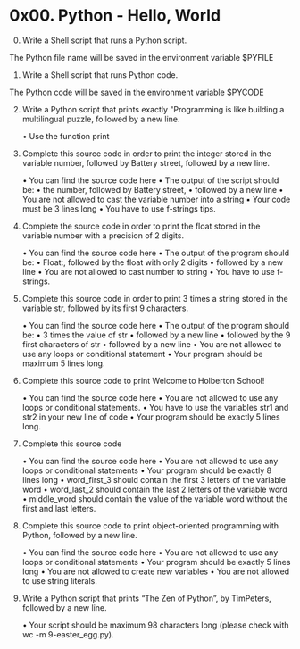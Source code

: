 # 0x00. Python - Hello, World

0. Write a Shell script that runs a Python script.

The Python file name will be saved in the environment variable $PYFILE

1. Write a Shell script that runs Python code.

The Python code will be saved in the environment variable $PYCODE

2. Write a Python script that prints exactly "Programming is like building a multilingual puzzle, followed by a new line.

	• Use the function print

3. Complete this source code in order to print the integer stored in the variable number, followed by Battery street, followed by a new line.

	• You can find the source code here
	• The output of the script should be:
	• the number, followed by Battery street,
	• followed by a new line
	• You are not allowed to cast the variable number into a string
	▪︎ Your code must be 3 lines long
	• You have to use f-strings tips.

4. Complete the source code in order to print the float stored in the variable number with a precision of 2 digits.

	• You can find the source code here
	• The output of the program should be:
	• Float:, followed by the float with only 2 digits
	• followed by a new line
	• You are not allowed to cast number to string
	• You have to use f-strings.

5. Complete this source code in order to print 3 times a string stored in the variable str, followed by its first 9 characters.

	• You can find the source code here
	• The output of the program should be:
	• 3 times the value of str
	• followed by a new line
	• followed by the 9 first characters of str
	• followed by a new line
	• You are not allowed to use any loops or conditional statement
	• Your program should be maximum 5 lines long.

6. Complete this source code to print Welcome to Holberton School!

	• You can find the source code here
	• You are not allowed to use any loops or conditional statements.
	• You have to use the variables str1 and str2 in your new line of code
	• Your program should be exactly 5 lines long.

7. Complete this source code

	• You can find the source code here
	• You are not allowed to use any loops or conditional statements
	• Your program should be exactly 8 lines long
	• word_first_3 should contain the first 3 letters of the variable word
	• word_last_2 should contain the last 2 letters of the variable word
	• middle_word should contain the value of the variable word without the first and last letters.

8. Complete this source code to print object-oriented programming with Python, followed by a new line.

	• You can find the source code here
	• You are not allowed to use any loops or conditional statements
	• Your program should be exactly 5 lines long
	• You are not allowed to create new variables
	• You are not allowed to use string literals.

9. Write a Python script that prints “The Zen of Python”, by TimPeters, followed by a new line.

	• Your script should be maximum 98 characters long (please check with wc -m 9-easter_egg.py).
